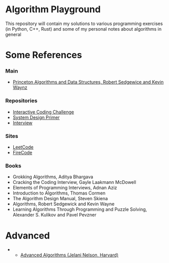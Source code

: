 # Algorithm Playground

This repository will contain my solutions to various programming exercises (in Python, C++, Rust) and some of my personal notes about algorithms in general

# Some References

### Main
- [Princeton Algorithms and Data Structures, Robert Sedgewice and Kevin Waynz](https://algs4.cs.princeton.edu/home/)

### Repositories
- [Interactive Coding Challenge](https://github.com/donnemartin/interactive-coding-challenges)
- [System Design Primer](https://github.com/donnemartin/system-design-primer)
- [Interview](https://github.com/andreis/interview)

### Sites
- [LeetCode](https://leetcode.com/)
- [FireCode](https://www.firecode.io/) 

### Books
- Grokking Algorithms, Aditya Bhargava
- Cracking the Coding Interview, Gayle Laakmann McDowell
- Elements of Programming Interviews, Adnan Aziz
- Introduction to Algorithms, Thomas Cormen
- The Algorithm Design Manual, Steven Skiena 
- Algorithms, Robert Sedgewick and Kevin Wayne
- Learning Algorithms Through Programming and Puzzle Solving, Alexander S. Kulikov and Pavel Pevzner

# Advanced
- - [Advanced Algorithms (Jelani Nelson, Harvard)](http://people.seas.harvard.edu/~minilek/cs224/fall14/lec.html)
